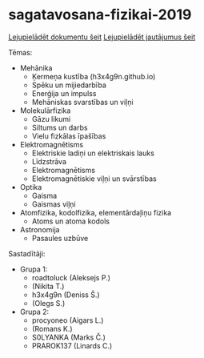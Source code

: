 # sagatavosana-fizikai-2019
[Lejupielādēt dokumentu šeit](https://drive.google.com/open?id=1zzGojZlP9y2JwQCutItn-4G7huRnrEMR)
[Lejupielādēt jautājumus šeit](https://drive.google.com/file/d/1-7dHqz7zWATWTEaWTRZ5wGRnkPQHd4BN/view?usp=drivesdk)

Tēmas:
* Mehānika
  * Ķermeņa kustība (h3x4g9n.github.io)
  * Spēku un mijiedarbība
  * Enerģija un impulss
  * Mehāniskas svarstības un viļņi
* Molekulārfizika
  * Gāzu likumi
  * Siltums un darbs
  * Vielu fizkālas īpašības
* Elektromagnētisms
  * Elektriskie ladiņi un elektriskais lauks
  * Līdzstrāva
  * Elektromagnētisms
  * Elektromagnētiskie viļņi un svārstības
* Optika
  * Gaisma
  * Gaismas viļņi
* Atomfizika, kodolfizika, elementārdaļiņu fizika
  * Atoms un atoma kodols
* Astronomija
  * Pasaules uzbūve


Sastadītāji:
* Grupa 1:
  * roadtoluck (Aleksejs P.)
  * (Nikita T.)
  * h3x4g9n (Deniss Š.)
  * (Olegs S.)
* Grupa 2:
  * procyoneo (Aigars L.)
  * (Romans K.)
  * S0LYANKA (Marks Č.)
  * PRAROK137 (Linards C.)
  
